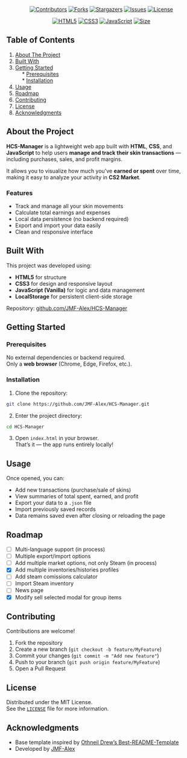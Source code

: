 <a id="readme-top"></a>

<p align="center">
<a href="https://github.com/JMF-Alex/HCS-Manager/graphs/contributors"><img src="https://img.shields.io/github/contributors/JMF-Alex/HCS-Manager?style=for-the-badge" alt="Contributors"></a>
<a href="https://github.com/JMF-Alex/HCS-Manager/network/members"><img src="https://img.shields.io/github/forks/JMF-Alex/HCS-Manager?style=for-the-badge" alt="Forks"></a>
<a href="https://github.com/JMF-Alex/HCS-Manager/stargazers"><img src="https://img.shields.io/github/stars/JMF-Alex/HCS-Manager?style=for-the-badge" alt="Stargazers"></a>
<a href="https://github.com/JMF-Alex/HCS-Manager/issues"><img src="https://img.shields.io/github/issues/JMF-Alex/HCS-Manager?style=for-the-badge" alt="Issues"></a>
<a href="https://github.com/JMF-Alex/HCS-Manager/blob/main/LICENSE"><img src="https://img.shields.io/github/license/JMF-Alex/HCS-Manager?style=for-the-badge" alt="License"></a>
</p>

<p align="center">
<a href="https://developer.mozilla.org/en-US/docs/Web/HTML"><img src="https://img.shields.io/badge/HTML5-orange?style=for-the-badge&logo=html5&logoColor=white" alt="HTML5"></a>
<a href="https://developer.mozilla.org/en-US/docs/Web/CSS"><img src="https://img.shields.io/badge/CSS3-blue?style=for-the-badge&logo=css3&logoColor=white" alt="CSS3"></a>
<a href="https://developer.mozilla.org/en-US/docs/Web/JavaScript"><img src="https://img.shields.io/badge/JavaScript-yellow?style=for-the-badge&logo=javascript&logoColor=black" alt="JavaScript"></a>
<a href="#"><img src="https://img.shields.io/badge/Size-<1MB-green?style=for-the-badge" alt="Size"></a>
</p>

## Table of Contents  
1. [About The Project](#about-the-project)  
2. [Built With](#built-with)  
3. [Getting Started](#getting-started)  
  * [Prerequisites](#prerequisites)  
  * [Installation](#installation)  
4. [Usage](#usage)  
5. [Roadmap](#roadmap)  
6. [Contributing](#contributing)  
7. [License](#license)  
8. [Acknowledgments](#acknowledgments)

## About the Project  
**HCS-Manager** is a lightweight web app built with **HTML**, **CSS**, and **JavaScript** to help users **manage and track their skin transactions** — including purchases, sales, and profit margins.  

It allows you to visualize how much you've **earned or spent** over time, making it easy to analyze your activity in **CS2 Market**.

### Features  
- Track and manage all your skin movements  
- Calculate total earnings and expenses  
- Local data persistence (no backend required)  
- Export and import your data easily  
- Clean and responsive interface  

## Built With  
This project was developed using:  
- **HTML5** for structure  
- **CSS3** for design and responsive layout  
- **JavaScript (Vanilla)** for logic and data management  
- **LocalStorage** for persistent client-side storage  

Repository: [github.com/JMF-Alex/HCS-Manager](https://github.com/JMF-Alex/HCS-Manager)

## Getting Started  

### Prerequisites  
No external dependencies or backend required.  
Only a **web browser** (Chrome, Edge, Firefox, etc.).

### Installation  
1. Clone the repository:  
```bash
git clone https://github.com/JMF-Alex/HCS-Manager.git
```  
2. Enter the project directory:  
```bash
cd HCS-Manager
``` 
3. Open `index.html` in your browser.  
That’s it — the app runs entirely locally!

## Usage  
Once opened, you can:  
- Add new transactions (purchase/sale of skins)  
- View summaries of total spent, earned, and profit  
- Export your data to a `.json` file  
- Import previously saved records  
- Data remains saved even after closing or reloading the page  

## Roadmap  
- [ ] Multi-language support (in process)
- [ ] Multiple export/import options
- [ ] Add multiple market options, not only Steam (in process)
- [x] Add multiple inventories/histories profiles
- [ ] Add steam comissions calculator
- [ ] Import Steam inventory
- [ ] News page
- [x] Modify sell selected modal for group items

## Contributing  
Contributions are welcome!  
1. Fork the repository  
2. Create a new branch (`git checkout -b feature/MyFeature`)  
3. Commit your changes (`git commit -m "Add new feature"`)  
4. Push to your branch (`git push origin feature/MyFeature`)  
5. Open a Pull Request  

## License  
Distributed under the MIT License.  
See the [`LICENSE`](LICENSE) file for more information.

## Acknowledgments  
- Base template inspired by [Othneil Drew’s Best-README-Template](https://github.com/othneildrew/Best-README-Template)  
- Developed by [JMF-Alex](https://github.com/JMF-Alex)
